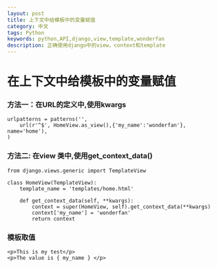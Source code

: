```yaml
---
layout: post
title: 上下文中给模板中的变量赋值
category: 中文
tags: Python
keywords: python,API,django,view,template,wonderfan
description: 正确使用django中的view，context和template
---
```


#  在上下文中给模板中的变量赋值

### 方法一：在URL的定义中,使用kwargs

    urlpatterns = patterns('',
        url(r'^$', HomeView.as_view(),{'my_name':'wonderfan'}, name='home'),
    )


### 方法二: 在view 类中,使用get_context_data()

    from django.views.generic import TemplateView

    class HomeView(TemplateView):
        template_name = 'templates/home.html'
    
        def get_context_data(self, **kwargs):
            context = super(HomeView, self).get_context_data(**kwargs)
            context['my_name'] = 'wonderfan'
            return context
            
### 模板取值

```
<p>This is my test</p>
<p>The value is { my_name } </p>
```
